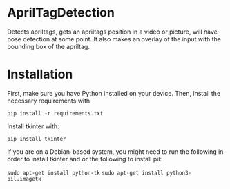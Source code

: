 # AprilTagDetection
Detects apriltags, gets an apriltags position in a video or picture, will have pose detection
at some point. It also makes an overlay of the input with the bounding box of the apriltag.

# Installation
First, make  sure you have Python installed on your device. Then, install the necessary requirements with

`pip install -r requirements.txt`

Install tkinter with:

`pip install tkinter`

If you are on a Debian-based system, you might need to run the following in order to install tkinter and or the following to install pil:

`sudo apt-get install python-tk`
`sudo apt-get install python3-pil.imagetk`